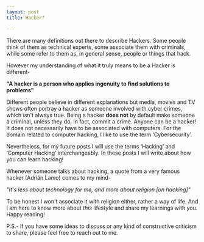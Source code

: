 ```yaml
---
layout: post
title: Hacker? 

---
```


There are many definitions out there to describe Hackers. Some people think of them as technical experts, some associate them with criminals, while some refer to them as, in general sense, people or things that hack.

However my understanding of what it truly means to be a Hacker is different-

   **"A hacker is a person who applies ingenuity to find solutions to problems"**

Different people believe in different explanations but media, movies and TV shows often portray a hacker as someone involved with cyber crimes, which isn't always true. Being a hacker **does not** by default make someone a criminal, unless they do, in fact, commit a crime.
Anyone can be a hacker! It does not necessarily have to be associated with computers. For the domain related to computer hacking, I like to use the term ‘Cybersecurity’. 

Nevertheless, for my future posts I will use the terms ‘Hacking’ and ‘Computer Hacking’ interchangeably. In these posts I will write about how you can learn hacking!

Whenever someone talks about hacking, a quote from a very famous hacker (Adrián Lamo) comes to my mind-

   *"It's less about technology for me, and more about religion.[on hacking]"*

To be honest I won't associate it with religion either, rather a way of life. And I am here to know more about *this* lifestyle and share my learnings with you. Happy reading!

P.S.- If you have some ideas to discuss or any kind of constructive criticism to share, please feel free to reach out to me.

